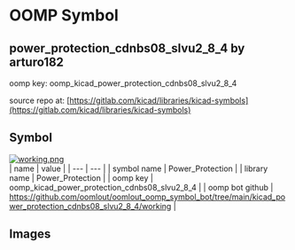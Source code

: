 # OOMP Symbol  
## power_protection_cdnbs08_slvu2_8_4  by arturo182  
  
oomp key: oomp_kicad_power_protection_cdnbs08_slvu2_8_4  
  
source repo at: [https://gitlab.com/kicad/libraries/kicad-symbols](https://gitlab.com/kicad/libraries/kicad-symbols)  
## Symbol  
  
[![working.png](working_600.png)](working.png)  
| name | value | 
| --- | --- | 
| symbol name | Power_Protection | 
| library name | Power_Protection | 
| oomp key | oomp_kicad_power_protection_cdnbs08_slvu2_8_4 | 
| oomp bot github | https://github.com/oomlout/oomlout_oomp_symbol_bot/tree/main/kicad_power_protection_cdnbs08_slvu2_8_4/working | 
## Images  
